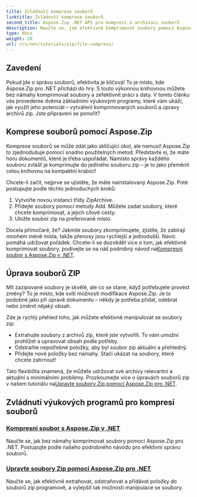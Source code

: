 ```yaml
---
title: Zvládnutí komprese souborů
linktitle: Zvládnutí komprese souborů
second_title: Aspose.Zip .NET API pro kompresi a archivaci souborů
description: Naučte se, jak efektivně komprimovat soubory pomocí Aspose.Zip for .NET s naším podrobným návodem. Postupujte podle tohoto komplexního průvodce pro bezproblémovou implementaci komprese souborů do vašich aplikací .NET.
type: docs
weight: 20
url: /cs/net/tutorials/zip/file-compress/
---
```

## Zavedení

Pokud jde o správu souborů, efektivita je klíčová! To je místo, kde Aspose.Zip pro .NET přichází do hry. S touto výkonnou knihovnou můžete bez námahy komprimovat soubory a zefektivnit práci s daty. V tomto článku vás provedeme dvěma základními výukovými programy, které vám ukáží, jak využít jeho potenciál – vytváření komprimovaných souborů a úpravy archivů zip. Jste připraveni se ponořit?

## Komprese souborů pomocí Aspose.Zip

Komprese souborů se může zdát jako skličující úkol, ale nemusí! Aspose.Zip to zjednodušuje pomocí snadno použitelných metod. Představte si, že máte horu dokumentů, které je třeba uspořádat. Namísto správy každého souboru zvlášť je komprimujte do jediného souboru zip – je to jako přeměnit celou knihovnu na kompaktní krabici! 

Chcete-li začít, nejprve se ujistěte, že máte nainstalovaný Aspose.Zip. Poté postupujte podle těchto jednoduchých kroků:

1. Vytvořte novou instanci třídy ZipArchive.
2. Přidejte soubory pomocí metody Add. Můžete zadat soubory, které chcete komprimovat, a jejich cílové cesty.
3. Uložte soubor zip na preferované místo.

 Docela přímočaré, že? Jakmile soubory zkomprimujete, zjistíte, že zabírají mnohem méně místa, takže přenosy jsou rychlejší a jednodušší. Navíc pomáhá udržovat pořádek. Chcete-li se dozvědět více o tom, jak efektivně komprimovat soubory, podívejte se na náš podrobný návod na[Kompresní soubor s Aspose.Zip v .NET](./compression-file/).

## Úprava souborů ZIP

Mít zazipované soubory je skvělé, ale co se stane, když potřebujete provést změny? To je místo, kde svítí možnosti modifikace Aspose.Zip. Je to podobné jako při úpravě dokumentu – někdy je potřeba přidat, odebrat nebo změnit nějaký obsah.

Zde je rychlý přehled toho, jak můžete efektivně manipulovat se soubory zip:

- Extrahujte soubory z archivů zip, které jste vytvořili. To vám umožní prohlížet a upravovat obsah podle potřeby.
- Odstraňte nepotřebné položky, aby byl soubor zip aktuální a přehledný.
- Přidejte nové položky bez námahy. Stačí ukázat na soubory, které chcete zahrnout!

 Tato flexibilita znamená, že můžete udržovat své archivy relevantní a aktuální s minimálními problémy. Prozkoumejte více o úpravách souborů zip v našem tutoriálu na[Upravte soubory Zip pomocí Aspose.Zip pro .NET](./modify-zip-files/).

## Zvládnutí výukových programů pro kompresi souborů
### [Kompresní soubor s Aspose.Zip v .NET](./compression-file/)
Naučte se, jak bez námahy komprimovat soubory pomocí Aspose.Zip pro .NET. Postupujte podle našeho podrobného návodu pro efektivní správu souborů.
### [Upravte soubory Zip pomocí Aspose.Zip pro .NET](./modify-zip-files/)
Naučte se, jak efektivně extrahovat, odstraňovat a přidávat položky do souborů zip programově, a vylepšit tak možnosti manipulace se soubory.